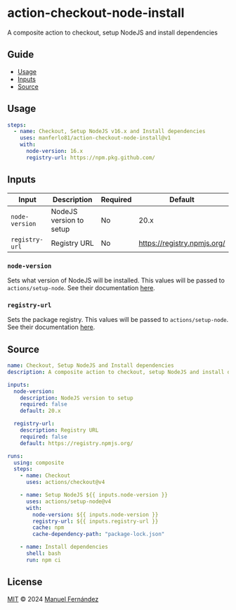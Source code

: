 # action-checkout-node-install

A composite action to checkout, setup NodeJS and install dependencies

## Guide

* [Usage](#usage)
* [Inputs](#inputs)
* [Source](#source)

## Usage

```yaml
steps:
  - name: Checkout, Setup NodeJS v16.x and Install dependencies
    uses: manferlo81/action-checkout-node-install@v1
    with:
      node-version: 16.x
      registry-url: https://npm.pkg.github.com/
```

## Inputs

| Input | Description | Required | Default |
| ----- | ----------- | -------- | ------- |
| `node-version` | NodeJS version to setup | No | 20.x |
| `registry-url` | Registry URL | No | <https://registry.npmjs.org/> |

### `node-version`

Sets what version of NodeJS will be installed. This values will be passed to `actions/setup-node`.  See their documentation [here](https://github.com/actions/setup-node#usage).

### `registry-url`

Sets the package registry. This values will be passed to `actions/setup-node`. See their documentation [here](https://github.com/actions/setup-node#usage).

## Source

```yaml
name: Checkout, Setup NodeJS and Install dependencies
description: A composite action to checkout, setup NodeJS and install dependencies

inputs:
  node-version:
    description: NodeJS version to setup
    required: false
    default: 20.x

  registry-url:
    description: Registry URL
    required: false
    default: https://registry.npmjs.org/

runs:
  using: composite
  steps:
    - name: Checkout
      uses: actions/checkout@v4

    - name: Setup NodeJS ${{ inputs.node-version }}
      uses: actions/setup-node@v4
      with:
        node-version: ${{ inputs.node-version }}
        registry-url: ${{ inputs.registry-url }}
        cache: npm
        cache-dependency-path: "package-lock.json"

    - name: Install dependencies
      shell: bash
      run: npm ci
```

## License

[MIT](./LICENSE) &copy; 2024 [Manuel Fernández](https://github.com/manferlo81)
